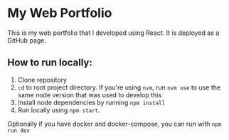 # My Web Portfolio

This is my web portfolio that I developed using React. It is deployed as a GitHub page.

## How to run locally:

1. Clone repository
2. `cd` to root project directory. If you're using `nvm`, run `nvm use` to use the same node version that was used to develop this
3. Install node dependencies by running `npm install`
4. Run locally using `npm start`.

Optionally if you have docker and docker-compose, you can run with `npm run dev`
